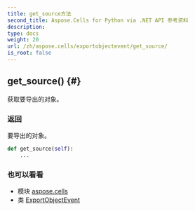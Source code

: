 ```yaml
---
title: get_source方法
second_title: Aspose.Cells for Python via .NET API 参考资料
description:
type: docs
weight: 20
url: /zh/aspose.cells/exportobjectevent/get_source/
is_root: false
---
```

##  get_source() {#}
获取要导出的对象。


### 返回

要导出的对象。


```python
def get_source(self):
    ...
```





### 也可以看看
* 模块 [aspose.cells](../../)
* 类 [ExportObjectEvent](/cells/python-net/zh/aspose.cells/exportobjectevent)
